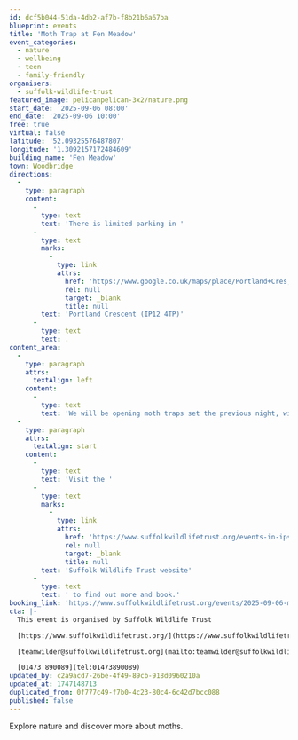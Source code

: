 ```yaml
---
id: dcf5b044-51da-4db2-af7b-f8b21b6a67ba
blueprint: events
title: 'Moth Trap at Fen Meadow'
event_categories:
  - nature
  - wellbeing
  - teen
  - family-friendly
organisers:
  - suffolk-wildlife-trust
featured_image: pelicanpelican-3x2/nature.png
start_date: '2025-09-06 08:00'
end_date: '2025-09-06 10:00'
free: true
virtual: false
latitude: '52.09325576487807'
longitude: '1.3092157172484609'
building_name: 'Fen Meadow'
town: Woodbridge
directions:
  -
    type: paragraph
    content:
      -
        type: text
        text: 'There is limited parking in '
      -
        type: text
        marks:
          -
            type: link
            attrs:
              href: 'https://www.google.co.uk/maps/place/Portland+Cres,+Woodbridge/@52.0906885,1.300914,17z/data=!3m1!4b1!4m6!3m5!1s0x47d99c7b7add5b9b:0x6c3251aeef53ddc5!8m2!3d52.0906885!4d1.3034889!16s%2Fg%2F1v4k5slt?entry=ttu&g_ep=EgoyMDI1MDUwNy4wIKXMDSoJLDEwMjExNDUzSAFQAw%3D%3D'
              rel: null
              target: _blank
              title: null
        text: 'Portland Crescent (IP12 4TP)'
      -
        type: text
        text: .
content_area:
  -
    type: paragraph
    attrs:
      textAlign: left
    content:
      -
        type: text
        text: 'We will be opening moth traps set the previous night, with a moth expert on hand to help us identify the moths found.'
  -
    type: paragraph
    attrs:
      textAlign: start
    content:
      -
        type: text
        text: 'Visit the '
      -
        type: text
        marks:
          -
            type: link
            attrs:
              href: 'https://www.suffolkwildlifetrust.org/events-in-ipswich'
              rel: null
              target: _blank
              title: null
        text: 'Suffolk Wildlife Trust website'
      -
        type: text
        text: ' to find out more and book.'
booking_link: 'https://www.suffolkwildlifetrust.org/events/2025-09-06-moth-trap-fen-meadow-woodbridge'
cta: |-
  This event is organised by Suffolk Wildlife Trust

  [https://www.suffolkwildlifetrust.org/](https://www.suffolkwildlifetrust.org/)

  [teamwilder@suffolkwildlifetrust.org](mailto:teamwilder@suffolkwildlifetrust.org)

  [01473 890089](tel:01473890089)
updated_by: c2a9acd7-26be-4f49-89cb-918d0960210a
updated_at: 1747148713
duplicated_from: 0f777c49-f7b0-4c23-80c4-6c42d7bcc088
published: false
---
```

Explore nature and discover more about moths.
